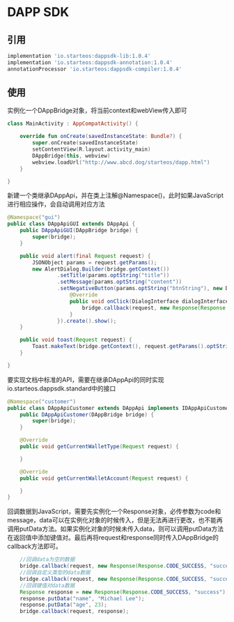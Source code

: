 # DAPP SDK
## 引用
```gradle
implementation 'io.starteos:dappsdk-lib:1.0.4'
implementation 'io.starteos:dappsdk-annotation:1.0.4'
annotationProcessor 'io.starteos:dappsdk-compiler:1.0.4'
```
## 使用
实例化一个DAppBridge对象，将当前context和webView传入即可
```kotlin
class MainActivity : AppCompatActivity() {

    override fun onCreate(savedInstanceState: Bundle?) {
        super.onCreate(savedInstanceState)
        setContentView(R.layout.activity_main)
        DAppBridge(this, webview)
        webview.loadUrl("http://www.abcd.dog/starteos/dapp.html")
    }

}
```
新建一个类继承DAppApi，并在类上注解@Namespace()，此时如果JavaScript进行相应操作，会自动调用对应方法
```java
@Namespace("gui")
public class DAppApiGUI extends DAppApi {
    public DAppApiGUI(DAppBridge bridge) {
        super(bridge);
    }

    public void alert(final Request request) {
        JSONObject params = request.getParams();
        new AlertDialog.Builder(bridge.getContext())
                .setTitle(params.optString("title"))
                .setMessage(params.optString("content"))
                .setNegativeButton(params.optString("btnString"), new DialogInterface.OnClickListener() {
                    @Override
                    public void onClick(DialogInterface dialogInterface, int i) {
                        bridge.callback(request, new Response(Response.CODE_SUCCESS, "success"));
                    }
                }).create().show();
    }

    public void toast(Request request) {
        Toast.makeText(bridge.getContext(), request.getParams().optString("message"), Toast.LENGTH_SHORT).show();
    }

}
```
要实现文档中标准的API，需要在继承DAppApi的同时实现io.starteos.dappsdk.standard中的接口
```java
@Namespace("customer")
public class DAppApiCustomer extends DAppApi implements IDAppApiCustomer{
    public DAppApiCustomer(DAppBridge bridge) {
        super(bridge);
    }

    @Override
    public void getCurrentWalletType(Request request) {

    }

    @Override
    public void getCurrentWalletAccount(Request request) {

    }
}
```
回调数据到JavaScript，需要先实例化一个Response对象，必传参数为code和message，data可以在实例化对象的时候传入，但是无法再进行更改，也不能再调用putData方法。如果实例化对象的时候未传入data，则可以调用putData方法在返回值中添加键值对。最后再将request和response同时传入DAppBridge的callback方法即可。
```java
    //回调data为空的数据
    bridge.callback(request, new Response(Response.CODE_SUCCESS, "success"));
    //回调自定义类型的data数据
    bridge.callback(request, new Response(Response.CODE_SUCCESS, "success","this is a result"));
    //回调键值对data数据
    Response response = new Response(Response.CODE_SUCCESS, "success");
    response.putData("name", "Michael Lee");
    response.putData("age", 23);
    bridge.callback(request, response);
```